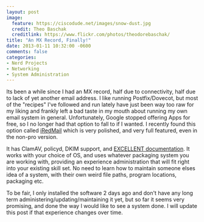 ```yaml
---
layout: post
image:
  feature: https://ciscodude.net/images/snow-dust.jpg
  credit: Theo Baschak
  creditlink: https://www.flickr.com/photos/theodorebaschak/
title: "An MX Record, Finally!"
date: 2013-01-11 10:32:00 -0600
comments: false
categories:
- Nerd Projects
- Networking
- System Administration
---
```

Its been a while since I had an MX record, half due to connectivity, half due to lack of yet another email address. I like running Postfix/Dovecot, but most of the "recipes" I've followed and run lately have just been way too raw for my liking and frankly left a bad taste in my mouth about running my own email system in general. Unfortunately, Google stopped offering Apps for free, so I no longer had that option to fall to if I wanted. I recently found this option called [iRedMail](http://www.iredmail.org/) which is very polished, and very full featured, even in the non-pro version.

<!--more-->

It has ClamAV, policyd, DKIM support, and [EXCELLENT documentation](http://www.iredmail.org/install_iredmail_on_freebsd.html). It works with your choice of OS, and uses whatever packaging system you are working with, providing an experience administration that will fit right into your existing skill set. No need to learn how to maintain someone elses idea of a system, with their own weird file paths, program locations, packaging etc.

To be fair, I only installed the software 2 days ago and don't have any long term administering/updating/maintaining it yet, but so far it seems very promising, and done the way I would like to see a system done. I will update this post if that experience changes over time.
